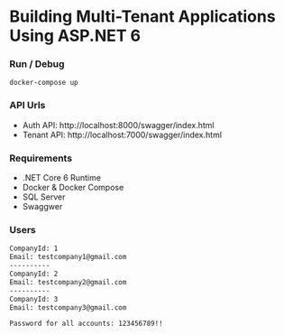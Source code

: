 # Building Multi-Tenant Applications Using ASP.NET 6

### Run / Debug
``` 
docker-compose up
```

### API Urls

- Auth API: http://localhost:8000/swagger/index.html
- Tenant API: http://localhost:7000/swagger/index.html

### Requirements
- .NET Core 6 Runtime 
-  Docker & Docker Compose 
-  SQL Server
-  Swaggwer

### Users

```bash
CompanyId: 1 
Email: testcompany1@gmail.com 
----------
CompanyId: 2 
Email: testcompany2@gmail.com 
----------
CompanyId: 3 
Email: testcompany3@gmail.com 

Password for all accounts: 123456789!!
```